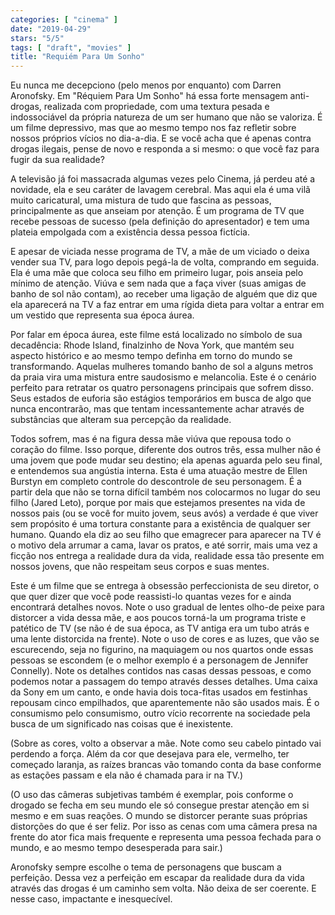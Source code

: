 ```yaml
---
categories: [ "cinema" ]
date: "2019-04-29"
stars: "5/5"
tags: [ "draft", "movies" ]
title: "Requiém Para Um Sonho"
---
```

Eu nunca me decepciono (pelo menos por enquanto) com Darren Aronofsky. Em "Réquiem Para Um Sonho" há essa forte mensagem anti-drogas, realizada com propriedade, com uma textura pesada e indossociável da própria natureza de um ser humano que não se valoriza. É um filme depressivo, mas que ao mesmo tempo nos faz refletir sobre nossos próprios vícios no dia-a-dia. E se você acha que é apenas contra drogas ilegais, pense de novo e responda a si mesmo: o que você faz para fugir da sua realidade?

A televisão já foi massacrada algumas vezes pelo Cinema, já perdeu até a novidade, ela e seu caráter de lavagem cerebral. Mas aqui ela é uma vilã muito caricatural, uma mistura de tudo que fascina as pessoas, principalmente as que anseiam por atenção. É um programa de TV que recebe pessoas de sucesso (pela definição do apresentador) e tem uma plateia empolgada com a existência dessa pessoa fictícia.

E apesar de viciada nesse programa de TV, a mãe de um viciado o deixa vender sua TV, para logo depois pegá-la de volta, comprando em seguida. Ela é uma mãe que coloca seu filho em primeiro lugar, pois anseia pelo mínimo de atenção. Viúva e sem nada que a faça viver (suas amigas de banho de sol não contam), ao receber uma ligação de alguém que diz que ela aparecerá na TV a faz entrar em uma rígida dieta para voltar a entrar em um vestido que representa sua época áurea.

Por falar em época áurea, este filme está localizado no símbolo de sua decadência: Rhode Island, finalzinho de Nova York, que mantém seu aspecto histórico e ao mesmo tempo definha em torno do mundo se transformando. Aquelas mulheres tomando banho de sol a alguns metros da praia vira uma mistura entre saudosismo e melancolia. Este é o cenário perfeito para retratar os quatro personagens principais que sofrem disso. Seus estados de euforia são estágios temporários em busca de algo que nunca encontrarão, mas que tentam incessantemente achar através de substâncias que alteram sua percepção da realidade.

Todos sofrem, mas é na figura dessa mãe viúva que repousa todo o coração do filme. Isso porque, diferente dos outros três, essa mulher não é uma jovem que pode mudar seu destino; ela apenas aguarda pelo seu final, e entendemos sua angústia interna. Esta é uma atuação mestre de Ellen Burstyn em completo controle do descontrole de seu personagem. É a partir dela que não se torna difícil também nos colocarmos no lugar do seu filho (Jared Leto), porque por mais que estejamos presentes na vida de nossos pais (ou se você for muito jovem, seus avós) a verdade é que viver sem propósito é uma tortura constante para a existência de qualquer ser humano. Quando ela diz ao seu filho que emagrecer para aparecer na TV é o motivo dela arrumar a cama, lavar os pratos, e até sorrir, mais uma vez a ficção nos entrega a realidade dura da vida, realidade essa tão presente em nossos jovens, que não respeitam seus corpos e suas mentes.

Este é um filme que se entrega à obsessão perfeccionista de seu diretor, o que quer dizer que você pode reassisti-lo quantas vezes for e ainda encontrará detalhes novos. Note o uso gradual de lentes olho-de peixe para distorcer a vida dessa mãe, e aos poucos torná-la um programa triste e patético de TV (se não é de sua época, as TV antiga era um tubo atrás e uma lente distorcida na frente). Note o uso de cores e as luzes, que vão se escurecendo, seja no figurino, na maquiagem ou nos quartos onde essas pessoas se escondem (e o melhor exemplo é a personagem de Jennifer Connelly). Note os detalhes contidos nas casas dessas pessoas, e como podemos notar a passagem do tempo através desses detalhes. Uma caixa da Sony em um canto, e onde havia dois toca-fitas usados em festinhas repousam cinco empilhados, que aparentemente não são usados mais. É o consumismo pelo consumismo, outro vício recorrente na sociedade pela busca de um significado nas coisas que é inexistente.

(Sobre as cores, volto a observar a mãe. Note como seu cabelo pintado vai perdendo a força. Além da cor que desejava para ele, vermelho, ter começado laranja, as raízes brancas vão tomando conta da base conforme as estações passam e ela não é chamada para ir na TV.)

(O uso das câmeras subjetivas também é exemplar, pois conforme o drogado se fecha em seu mundo ele só consegue prestar atenção em si mesmo e em suas reações. O mundo se distorcer perante suas próprias distorções do que é ser feliz. Por isso as cenas com uma câmera presa na frente do ator fica mais frequente e representa uma pessoa fechada para o mundo, e ao mesmo tempo desesperada para sair.)

Aronofsky sempre escolhe o tema de personagens que buscam a perfeição. Dessa vez a perfeição em escapar da realidade dura da vida através das drogas é um caminho sem volta. Não deixa de ser coerente. E nesse caso, impactante e inesquecível.
